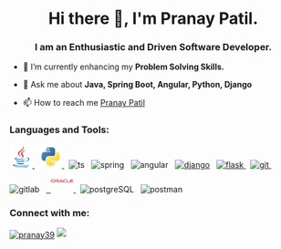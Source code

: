 


<h1 align="center">Hi there 👋, I'm Pranay Patil.</h1>
<h3 align="center">I am an Enthusiastic and Driven Software Developer.</h3>

- 🌱 I’m currently enhancing my  **Problem Solving Skills.**

- 💬 Ask me about **Java, Spring Boot, Angular, Python, Django**

- 📫 How to reach me <a href="https://3pranay@gmail.com" target="blank">Pranay Patil</a>





<h3 align="left">Languages and Tools:</h3>
<p align="left">
 <a href="https://www.java.com" target="_blank"> <img src="https://raw.githubusercontent.com/devicons/devicon/master/icons/java/java-original.svg" alt="java" width="40" height="40"/> </a>  &nbsp;
  <a href="https://www.python.org" target="_blank"> <img src="https://raw.githubusercontent.com/devicons/devicon/master/icons/python/python-original.svg" alt="python" width="40" height="40"/> </a> &nbsp;
  <img src="https://www.vectorlogo.zone/logos/typescriptlang/typescriptlang-icon.svg" alt="ts"  height="40"/> &nbsp;
 <img src="https://www.vectorlogo.zone/logos/springio/springio-ar21.svg" alt="spring" height="40"/> &nbsp;
  <img src="https://www.vectorlogo.zone/logos/angular/angular-ar21.svg" alt="angular" height="40"/> &nbsp;
 <a href="https://www.djangoproject.com/" target="_blank"> <img src="https://cdn.jsdelivr.net/gh/devicons/devicon/icons/django/django-plain-wordmark.svg" alt="django" width="40" height="40"/></a> &nbsp;
<a href="https://flask.palletsprojects.com/" target="_blank"><img src="https://www.vectorlogo.zone/logos/pocoo_flask/pocoo_flask-icon.svg" alt="flask" width="40" height="40"/> </a> &nbsp;
  <a href="https://git-scm.com/" target="_blank"> <img src="https://www.vectorlogo.zone/logos/git-scm/git-scm-ar21.svg" alt="git"  height="40"/> </a> &nbsp;
  <img src="https://www.vectorlogo.zone/logos/gitlab/gitlab-ar21.svg" alt="gitlab" height="40"/> &nbsp;
  <a href="https://www.oracle.com/" target="_blank"> &nbsp;
  <img src="https://raw.githubusercontent.com/devicons/devicon/master/icons/oracle/oracle-original.svg" alt="oracle" width="40" height="40"/> </a> &nbsp;
  <img src="https://www.vectorlogo.zone/logos/postgresql/postgresql-ar21.svg" alt="postgreSQL" height="40"/> &nbsp;
  <img src="https://www.vectorlogo.zone/logos/getpostman/getpostman-ar21.svg" alt="postman" height="40"/> &nbsp;

 

</p>

<h3 align="left">Connect with me:</h3>
<p align="left">
<a href="https://linkedin.com/in/pranay39" target="blank"><img align="center" src="https://raw.githubusercontent.com/rahuldkjain/github-profile-readme-generator/master/src/images/icons/Social/linked-in-alt.svg" alt="pranay39" height="30" width="40" /></a>
 <img src="https://camo.githubusercontent.com/9cf57c5f06336ff142f2ff361febd83f56a473f21d07298dc0e750c917ecdbde/68747470733a2f2f696d672e69636f6e73382e636f6d2f666c75656e742f34382f3030303030302f706f7274666f6c696f2e706e67" height="40" />
</p>




<!-- ![Github Stat](https://github-readme-stats.vercel.app/api?username=Pranay39&theme=radical)



